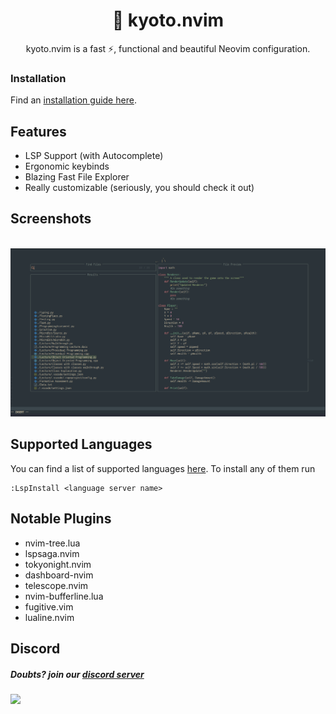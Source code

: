 <h1 align="center">🦚 kyoto.nvim</h1>

<p align="center">kyoto.nvim is a fast ⚡, functional and beautiful Neovim configuration.</p>

### Installation
Find an [installation guide here](https://github.com/samrath2007/kyoto.nvim/wiki/Installation).
## Features

- LSP Support (with Autocomplete)
- Ergonomic keybinds
- Blazing Fast File Explorer
- Really customizable (seriously, you should check it out)

## Screenshots

<img src="./assets/screenshots/general-open-file.png" alt="">
<img src="./assets/screenshots/go-to-definition.png" alt="">
<img src="./assets/screenshots/quick-doc.png" alt="">
<img src="./assets/screenshots/telescope.png" alt="">

## Supported Languages

You can find a list of supported languages [here](https://github.com/kabouzeid/nvim-lspinstall/tree/main/lua/lspinstall/servers). To install any of them run

```
:LspInstall <language server name>
```

## Notable Plugins

- nvim-tree.lua
- lspsaga.nvim
- tokyonight.nvim
- dashboard-nvim
- telescope.nvim
- nvim-bufferline.lua
- fugitive.vim
- lualine.nvim


## Discord

##### Doubts? join our <a href="https://discord.com/invite/2ZtCvPYUv5">discord server</a>

<a href="https://discord.com/invite/2ZtCvPYUv5"><img src="https://invidget.switchblade.xyz/2ZtCvPYUv5"/></a>
